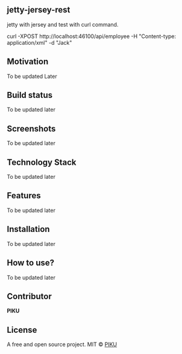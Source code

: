 ## jetty-jersey-rest
jetty with jersey and test with curl command.

curl -XPOST http://localhost:46100/api/employee -H "Content-type: application/xml" -d "<?xml version=\"1.0\" encoding=\"UTF-8\"?><Employee><employeeName>Jack</employeeName></Employee>"

## Motivation
To be updated Later

## Build status
To be updated later

## Screenshots
To be updated later

## Technology Stack
To be updated later

## Features
To be updated later

## Installation
To be updated later

## How to use?
To be updated later

## Contributor

**PIKU**

## License
A free and open source project.
MIT © [PIKU]()